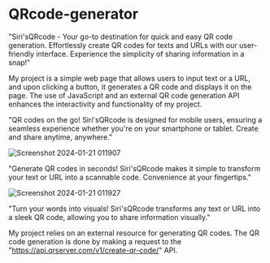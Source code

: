 # QRcode-generator
"Siri'sQRcode - Your go-to destination for quick and easy QR code generation. Effortlessly create QR codes for texts and URLs with our user-friendly interface. Experience the simplicity of sharing information in a snap!"

My project is a simple web page that allows users to input text or a URL, and upon clicking a button, it generates a QR code and displays it on the page. The use of JavaScript and an external QR code generation API enhances the interactivity and functionality of my project.

"QR codes on the go! Siri'sQRcode is designed for mobile users, ensuring a seamless experience whether you're on your smartphone or tablet. Create and share anytime, anywhere."

![Screenshot 2024-01-21 011907](https://github.com/SiriTetali/QRcode-generator/assets/117676879/939d9950-982e-4f0f-80ae-4f95e5d30eb5)

"Generate QR codes in seconds! Siri'sQRcode makes it simple to transform your text or URL into a scannable code. Convenience at your fingertips."

![Screenshot 2024-01-21 011927](https://github.com/SiriTetali/QRcode-generator/assets/117676879/1fb152cf-8a86-45b7-8793-22464af777da)

"Turn your words into visuals! Siri'sQRcode transforms any text or URL into a sleek QR code, allowing you to share information visually."

My project relies on an external resource for generating QR codes. The QR code generation is done by making a request to the "https://api.qrserver.com/v1/create-qr-code/" API.

